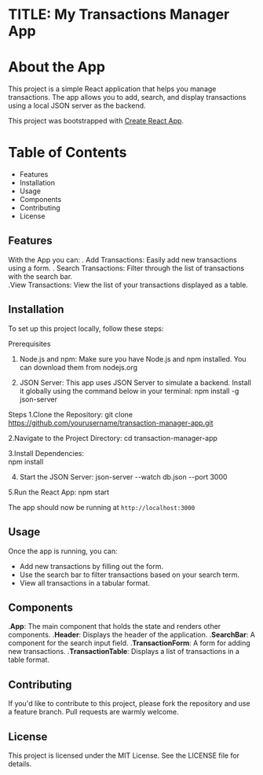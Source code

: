 # TITLE: My Transactions Manager App

# About the App
This project is a simple React application that helps you manage transactions. The app allows you to add, search, and display transactions using a local JSON server as the backend.

This project was bootstrapped with [Create React App](https://github.com/facebook/create-react-app).

# Table of Contents
 - Features
 - Installation
 - Usage
 - Components
 - Contributing
 - License
 
 ## Features
With the App you can:
  . Add Transactions: Easily add new transactions using a form.
  . Search Transactions: Filter through the list of transactions with the search bar.    
  .View Transactions: View the list of your transactions displayed as a table.
  
  ## Installation
To set up this project locally, follow these steps:

Prerequisites
1) Node.js and npm: Make sure you have Node.js and npm installed. You can download them from nodejs.org

2) JSON Server: This app uses JSON Server to simulate a backend. Install it globally using the command below in your terminal:
     npm install -g json-server

Steps
1.Clone the Repository:
 git clone https://github.com/yourusername/transaction-manager-app.git

2.Navigate to the Project Directory:
   cd transaction-manager-app

3.Install Dependencies:  
  npm install

4. Start the JSON Server:
  json-server --watch db.json --port 3000

5.Run the React App:
  npm start

The app should now be running at `http://localhost:3000`  

## Usage
Once the app is running, you can:

 - Add new transactions by filling out the form.
 - Use the search bar to filter transactions based on your search term.
 - View all transactions in a tabular format.

## Components
 .**App**: The main component that holds the state and renders other components.
 .**Header**: Displays the header of the application.
 .**SearchBar**: A component for the search input field.
 .**TransactionForm**: A form for adding new transactions.
 .**TransactionTable**: Displays a list of transactions in a table format.

 ## Contributing 
If you'd like to contribute to this project, please fork the repository and use a feature branch. Pull requests are warmly welcome.

 ## License
This project is licensed under the MIT License. See the LICENSE file for details.
